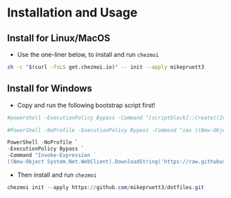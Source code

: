 # Installation and Usage

## Install for Linux/MacOS

- Use the one-liner below, to install and run `chezmoi`

```bash
sh -c "$(curl -fsLS get.chezmoi.io)" -- init --apply mikepruett3
```

## Install for Windows

- Copy and run the following bootstrap script first!

```powershell
#powershell -ExecutionPolicy Bypass -Command "[scriptblock]::Create((Invoke-WebRequest "https://raw.githubusercontent.com/mikepruett3/dotfiles/refs/heads/main/dot_bootstrap/windows/ps1/Windows-Bootstrap.ps1").Content).Invoke();"

#PowerShell -NoProfile -ExecutionPolicy Bypass -Command "iex ((New-Object System.Net.WebClient).DownloadString('https://gist.githubusercontent.com/mikepruett3/7ca6518051383ee14f9cf8ae63ba18a7/raw/shell-setup.ps1'))"

PowerShell -NoProfile `
-ExecutionPolicy Bypass `
-Command "Invoke-Expression `
((New-Object System.Net.WebClient).DownloadString('https://raw.githubusercontent.com/mikepruett3/dotfiles/refs/heads/main/dot_bootstrap/windows/ps1/Windows-Bootstrap.ps1'))"
```

- Then install and run `chezmoi`

```powershell
chezmoi init --apply https://github.com/mikepruett3/dotfiles.git
```
